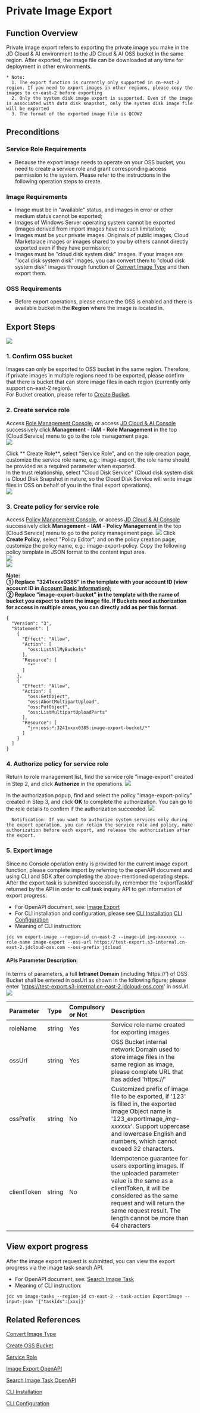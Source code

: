 # Private Image Export

## Function Overview
Private image export refers to exporting the private image you make in the JD Cloud & AI environment to the JD Cloud & AI OSS bucket in the same region. After exported, the image file can be downloaded at any time for deployment in other environments.

	* Note:
	  1. The export function is currently only supported in cn-east-2 region. If you need to export images in other regions, please copy the images to cn-east-2 before exporting
	  2. Only the system disk image export is supported. Even if the image is associated with data disk snapshot, only the system disk image file will be exported
	  3. The format of the exported image file is QCOW2

## Preconditions
### Service Role Requirements
* Because the export image needs to operate on your OSS bucket, you need to create a service role and grant corresponding access permission to the system. Please refer to the instructions in the following operation steps to create.

### Image Requirements
* Image must be in "available" status, and images in error or other medium status cannot be exported;
* Images of Windows Server operating system cannot be exported (images derived from import images have no such limitation);
* Images must be your private images. Originals of public images, Cloud Marketplace images or images shared to you by others cannot directly exported even if they have permission;
* Images must be "cloud disk system disk" images. If your images are "local disk system disk" images, you can convert them to "cloud disk system disk" images through function of [Convert Image Type](https://docs.jdcloud.com/en/virtual-machines/convert-image) and then export them.



### OSS Requirements
* Before export operations, please ensure the OSS is enabled and there is available bucket in the **Region** where the image is located in.

## Export Steps

![](../../../../../image/vm/image-export-image1.png)

### 1. Confirm OSS bucket<br>
Images can only be exported to OSS bucket in the same region. Therefore, if private images in multiple regions need to be exported, please confirm that there is bucket that can store image files in each region (currently only support cn-east-2 region). <br>For Bucket creation, please refer to [Create Bucket](https://docs.jdcloud.com/en/object-storage-service/create-bucket-2).<br>
### 2. Create service role<br>
Access [Role Management Console](https://iam-console.jdcloud.com/role/list), or access [JD Cloud & AI Console](https://console.jdcloud.com/overview) successively click **Management** - **IAM** - **Role Management** in the top [Cloud Service] menu to go to the role management page.<br>
![](../../../../../image/vm/image-export-image2.png)

Click ** Create Role**, select "Service Role", and on the role creation page, customize the service role name, e.g.: image-export, the role name should be provided as a required parameter when exported. <br>In the trust relationship, select "Cloud Disk Service" (Cloud disk system disk is Cloud Disk Snapshot in nature, so the Cloud Disk Service will write image files in OSS on behalf of you in the final export operations).<br>
![](../../../../../image/vm/image-export-image3.png)

### 3. Create policy for service role<br>
Access [Policy Management Console](https://iam-console.jdcloud.com/policy/list), or access [JD Cloud & AI Console](https://console.jdcloud.com/overview) successively click **Management** - **IAM** - **Policy Management** in the top [Cloud Service] menu to go to the policy management page.
![](../../../../../image/vm/image-export-image4.png)
Click **Create Policy**, select "Policy Editor", and on the policy creation page, customize the policy name, e.g.: image-export-policy. Copy the following policy template in JSON format to the content input area.<br>
![](../../../../../image/vm/image-export-image5.png)  
![](../../../../../image/vm/image-export-image6.png)  

**Note:<br>
  ① Replace "3241xxxx0385" in the template with your account ID (view account ID in [Account Basic Information](https://uc.jdcloud.com/account/basic-info)); <br> ② Replace "image-export-bucket" in the template with the name of bucket you expect to store the image file. If Buckets need authorization for access in multiple areas, you can directly add as per this format.**
  
```
{
  "Version": "3",
  "Statement": [
    {
      "Effect": "Allow",
      "Action": [
        "oss:ListAllMyBuckets"
      ],
      "Resource": [
        "*"
      ]
    },
    {
      "Effect": "Allow",
      "Action": [
        "oss:GetObject",
        "oss:AbortMultipartUpload",
        "oss:PutObject",
        "oss:ListMultipartUploadParts"
      ],
      "Resource": [
        "jrn:oss:*:3241xxxx0385:image-export-bucket/*"
      ]
    }
  ]
}
```

### 4. Authorize policy for service role<br>
Return to role management list, find the service role "image-export" created in Step 2, and click **Authorize** in the operations.
![](../../../../../image/vm/image-export-image7.png)  

In the authorization popup, find and select the policy "image-export-policy" created in Step 3, and click **OK** to complete the authorization. You can go to the role details to confirm if the authorization succeeded.
![](../../../../../image/vm/image-export-image8.png)  

      Notification: If you want to authorize system services only during the export operation, you can retain the service role and policy, make authorization before each export, and release the authorization after the export.
      
### 5. Export image
Since no Console operation entry is provided for the current image export function, please complete import by referring to the openAPI document and using CLI and SDK after completing the above-mentioned operating steps.<br>
After the export task is submitted successfully, remember the 'exportTaskId' returned by the API in order to call task inquiry API to get information of export progress.
* For OpenAPI document, see: [Image Export](https://docs.jdcloud.com/en/virtual-machines/api/exportimage?content=API)<br>
* For CLI installation and configuration, please see [CLI Installation](https://docs.jdcloud.com/en/cli/installation) [CLI Configuration](https://docs.jdcloud.com/en/cli/config) <br>
* Meaning of CLI instruction:

```
jdc vm export-image --region-id cn-east-2 --image-id img-xxxxxxx --role-name image-export --oss-url https://test-export.s3-internal.cn-east-2.jdcloud-oss.com --oss-prefix jdcloud
```

#### APIs Parameter Description:
In terms of parameters, a full **Intranet Domain** (including ‘https://’) of OSS Bucket shall be entered in ossUrl as shown in the following figure; please enter 'https://test-export.s3-internal.cn-east-2.jdcloud-oss.com' in ossUrl.
![](../../../../../image/vm/image-export-image9.png)  

| Parameter                  | Type      |Compulsory or Not     | Description |
| :------------------- |  :------------------- | :------------------- |:------------------- |
| roleName   | string    |Yes   |Service role name created for exporting images
| ossUrl   | string    |Yes   |OSS Bucket internal network Domain used to store image files in the same region as image, please complete URL that has added 'https://'
| ossPrefix   |  string    |No  |Customized prefix of image file to be exported, if '123' is filled in, the exported image Object name is '123_exportImage_*img-xxxxxx*'. Support uppercase and lowercase English and numbers, which cannot exceed 32 characters.
| clientToken	 | string    | No   | Idempotence guarantee for users exporting images. If the uploaded parameter value is the same as a clientToken, it will be considered as the same request and will return the same request result. The length cannot be more than 64 characters

## View export progress
After the image export request is submitted, you can view the export progress via the image task search API.
* For OpenAPI document, see: [Search Image Task](https://docs.jdcloud.com/en/virtual-machines/api/imagetasks?content=API)<br>
* Meaning of CLI instruction:

```
jdc vm image-tasks --region-id cn-east-2 --task-action ExportImage --input-json '{"taskIds":[xxx]}'
```

## Related References

[Convert Image Type](https://docs.jdcloud.com/en/virtual-machines/convert-image)

[Create OSS Bucket](https://docs.jdcloud.com/en/object-storage-service/create-bucket-2)

[Service Role](https://docs.jdcloud.com/en/iam/role)

[Image Export OpenAPI](https://docs.jdcloud.com/en/virtual-machines/api/exportimage?content=API)

[Search Image Task OpenAPI](https://docs.jdcloud.com/en/virtual-machines/api/imagetasks?content=API)

[CLI Installation](https://docs.jdcloud.com/en/cli/installation)   

[CLI Configuration](https://docs.jdcloud.com/en/cli/config)

